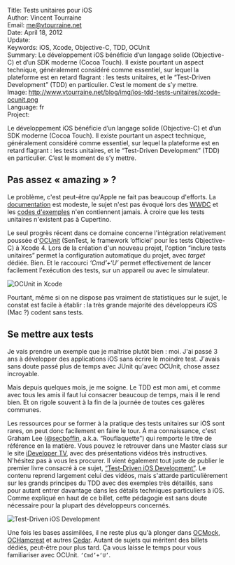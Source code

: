 Title:    Tests unitaires pour iOS  
Author:   Vincent Tourraine  
Email:    me@vtourraine.net  
Date:     April 18, 2012  
Update:   
Keywords: iOS, Xcode, Objective-C, TDD, OCUnit  
Summary:  Le développement iOS bénéficie d’un langage solide (Objective-C) et d’un SDK moderne (Cocoa Touch). Il existe pourtant un aspect technique, généralement considéré comme essentiel, sur lequel la plateforme est en retard flagrant : les tests unitaires, et le “Test-Driven Development” (TDD) en particulier. C’est le moment de s’y mettre.  
Image:    http://www.vtourraine.net/blog/img/ios-tdd-tests-unitaires/xcode-ocunit.png  
Language: fr  
Project:  

Le développement iOS bénéficie d’un langage solide (Objective-C) et d’un SDK moderne (Cocoa Touch). Il existe pourtant un aspect technique, généralement considéré comme essentiel, sur lequel la plateforme est en retard flagrant : les tests unitaires, et le “Test-Driven Development” (TDD) en particulier. C’est le moment de s’y mettre.

## Pas assez « amazing » ?

Le problème, c'est peut-être qu'Apple ne fait pas beaucoup d'efforts. La [documentation][Doc Unit Testing] est modeste, le sujet n'est pas évoqué lors des [WWDC][] et les [codes d'exemples][Sample Codes] n'en contiennent jamais. À croire que les tests unitaires n'existent pas à Cupertino.

Le seul progrès récent dans ce domaine concerne l'intégration relativement poussée d'[OCUnit][] (SenTest, le framework ‘officiel’ pour les tests Objective-C) à Xcode 4. Lors de la création d'un nouveau projet, l'option “inclure tests unitaires” permet la configuration automatique du projet, avec <em>target</em> dédiée. Bien. Et le raccourci <em>‘Cmd’+‘U’</em> permet effectivement de lancer facilement l'exécution des tests, sur un appareil ou avec le simulateur. 

<div class="slideshow">
	<img src="http://www.vtourraine.net/blog/img/ios-tdd-tests-unitaires/xcode-ocunit.png" alt="OCUnit in Xcode" />
</div>

Pourtant, même si on ne dispose pas vraiment de statistiques sur le sujet, le constat est facile à établir : la très grande majorité des développeurs iOS (Mac ?) codent sans tests.

## Se mettre aux tests

Je vais prendre un exemple que je maîtrise plutôt bien : moi. J'ai passé 3 ans à développer des applications iOS sans écrire le moindre test. J'avais sans doute passé plus de temps avec JUnit qu'avec OCUnit, chose assez incroyable. 

Mais depuis quelques mois, je me soigne. Le TDD est mon ami, et comme avec tous les amis il faut lui consacrer beaucoup de temps, mais il le rend bien. Et on rigole souvent à la fin de la journée de toutes ces galères communes.

Les ressources pour se former à la pratique des tests unitaires sur iOS sont rares, on peut donc facilement en faire le tour. À ma connaissance, c'est Graham Lee ([@secboffin][Twitter Lee], a.k.a. “Rouflaquette”) qui remporte le titre de référence en la matière. Vous pouvez le retrouver dans une Master class sur le site <a href="http://ideveloper.tv/video/unittestingcourse.html">iDeveloper TV</a>, avec des présentations vidéos très instructives. N'hésitez pas à vous les procurer. Il vient également tout juste de publier le premier livre consacré à ce sujet, <a href="http://www.amazon.com/Test-Driven-iOS-Development-Developers-Library/dp/0321774183/ref=sr_1_2">“Test-Driven iOS Development”</a>. Le contenu reprend largement celui des vidéos, mais s'attarde particulièrement sur les grands principes du TDD avec des exemples très détaillés, sans pour autant entrer davantage dans les détails techniques particuliers à iOS. Comme expliqué en haut de ce billet, cette pédagogie est sans doute nécessaire pour la plupart des développeurs concernés.

<div class="slideshow">
	<img src="http://www.vtourraine.net/blog/img/ios-tdd-tests-unitaires/graham-lee-tdd-ios.png" alt="Test-Driven iOS Development" />
</div>

Une fois les bases assimilées, il ne reste plus qu'à plonger dans <a href="http://ocmock.org/">OCMock</a>, <a href="http://jonreid.github.com/OCHamcrest/">OCHamcrest</a> et autres <a href="https://github.com/pivotal/cedar">Cedar</a>. Autant de sujets qui méritent des billets dédiés, peut-être pour plus tard. Ça vous laisse le temps pour vous familiariser avec OCUnit. `‘Cmd’+‘U’`.


[Doc Unit Testing]: http://developer.apple.com/library/ios/#documentation/DeveloperTools/Conceptual/UnitTesting/00-About_Unit_Testing/about.html
[WWDC]: https://developer.apple.com/wwdc/
[Sample Codes]: https://developer.apple.com/library/ios/navigation/index.html?section=Resource+Types&topic=Sample+Code
[OCUnit]: http://www.sente.ch/software/ocunit/
[Twitter Lee]: http://twitter.com/secboffin
